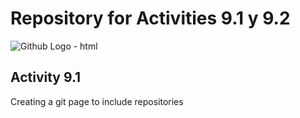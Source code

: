 # Repository for Activities 9.1 y 9.2
<img src="[./../PCDE-Activity-9.1/GitHub-Mark.png](https://github.githubassets.com/images/modules/logos_page/GitHub-Mark.png)" alt="Github Logo - html" title="Github Logo - html" />

<a class="anchor" id="Activity 9.1" ></a>
## Activity 9.1
Creating a git page to include repositories

